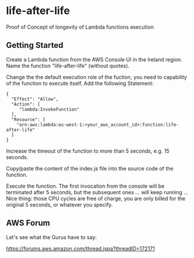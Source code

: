 # life-after-life
Proof of Concept of longevity of Lambda functions execution

Getting Started
---------------

Create a Lambda function from the AWS Console UI in the Ireland region. Name the function "life-after-life" (without quotes).

Change the the default execution role of the fuction, you need to capability of the function to execute itself. Add the following Statement:


```
{
  "Effect": "Allow",
  "Action": [
     "lambda:InvokeFunction"
  ],
  "Resource": [
    "arn:aws:lambda:eu-west-1:<your_aws_account_id>:function:life-after-life"
  ]
}
```

Increase the timeout of the function to more than 5 seconds, e.g. 15 seconds.

Copy/paste the content of the index.js file into the source code of the function.

Execute the function. The first invocation from the console will be terminated after 5 seconds, but the subsequent ones ... will keep running ... Nice thing: those CPU cycles are free of charge, you are only billed for the original 5 seconds, or whatever you specify.

AWS Forum
---------

Let's see what the Gurus have to say:

https://forums.aws.amazon.com/thread.jspa?threadID=172171
